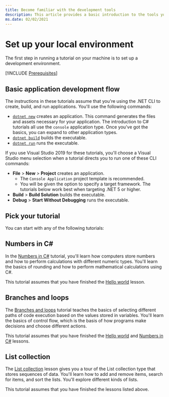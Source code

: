 ```yaml
---
title: Become familiar with the development tools
description: This article provides a basic introduction to the tools you'll use to develop C# and .NET Applications on your machine.
ms.date: 02/02/2021
---
```

# Set up your local environment

The first step in running a tutorial on your machine is to set up a development environment.

[!INCLUDE [Prerequisites](../../includes/prerequisites.md)]

## Basic application development flow

The instructions in these tutorials assume that you're using the .NET CLI to create, build, and run applications. You'll use the following commands:

* [`dotnet new`](../../../core/tools/dotnet-new.md) creates an application. This command generates the files and assets necessary for your application. The introduction to C# tutorials all use the `console` application type. Once you've got the basics, you can expand to other application types.
* [`dotnet build`](../../../core/tools/dotnet-build.md) builds the executable.
* [`dotnet run`](../../../core/tools/dotnet-run.md) runs the executable.

If you use Visual Studio 2019 for these tutorials, you'll choose a Visual Studio menu selection when a tutorial directs you to run one of these CLI commands:

* **File** > **New** > **Project** creates an application.
  * The `Console Application` project template is recommended.
  * You will be given the option to specify a target framework. The tutorials below work best when targeting .NET 5 or higher.
* **Build** >  **Build Solution** builds the executable.
* **Debug** > **Start Without Debugging** runs the executable.

## Pick your tutorial

You can start with any of the following tutorials:

## Numbers in C\#

In the [Numbers in C#](numbers-in-csharp-local.md) tutorial, you'll learn
how computers store numbers and how to perform calculations with different
numeric types. You'll learn the basics of rounding and how to perform
mathematical calculations using C#.

This tutorial assumes that you have finished the [Hello world](hello-world.yml) lesson.

## Branches and loops

The [Branches and loops](branches-and-loops-local.md) tutorial teaches the basics of selecting
different paths of code execution based on the values stored in variables. You'll learn the
basics of control flow, which is the basis of how programs make decisions and choose
different actions.

This tutorial assumes that you have finished the [Hello world](hello-world.yml) and
[Numbers in C#](numbers-in-csharp-local.md) lessons.

## List collection

The [List collection](arrays-and-collections.md) lesson gives you a tour of the List collection type that stores sequences of data. You'll learn how to add and remove items, search for items, and sort the lists. You'll explore different kinds of lists.

This tutorial assumes that you have finished the lessons listed above.

